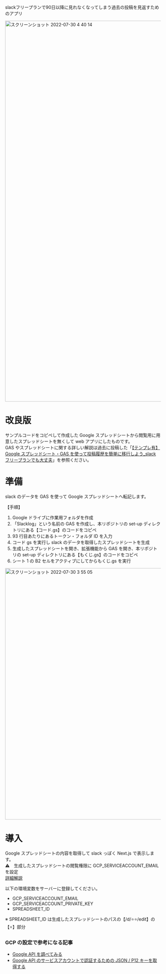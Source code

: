 slackフリープランで90日以降に見れなくなってしまう過去の投稿を見返すためのアプリ

<img width="1230" alt="スクリーンショット 2022-07-30 4 40 14" src="https://user-images.githubusercontent.com/24947347/181832576-ad59d2c7-62fd-43e6-8e5d-5eefa2704801.png">

# 改良版

サンプルコードをコピペして作成した Google スプレッドシートから閲覧用に用意したスプレッドシートを無くして web アプリにしたものです。  
GAS やスプレッドシートに関する詳しい解説は過去に投稿した「[【テンプレ有】Google スプレッドシート・GAS を使って投稿履歴を簡単に移行しよう\_slack フリープランでも大丈夫](https://qiita.com/mineral_30/items/f229162ab36459a5ecae)」を参照ください。

# 準備

slack のデータを GAS を使って Google スプレッドシートへ転記します。

【手順】

1. Google ドライブに作業用フォルダを作成
2. 「Slacklog」という名前の GAS を作成し、本リポジトリの set-up ディレクトリにある【コード.gs】のコードをコピペ
3. 93 行目あたりにあるトークン・フォルダ ID を入力
4. コード gs を実行し slack のデータを取得したスプレッドシートを生成
5. 生成したスプレッドシートを開き、拡張機能から GAS を開き、本リポジトリの set-up ディレクトリにある【もくじ.gs】のコードをコピペ
6. シート 1 の B2 セルをアクティブにしてからもくじ.gs を実行

<img width="812" alt="スクリーンショット 2022-07-30 3 55 05" src="https://user-images.githubusercontent.com/24947347/181832601-a42ef765-f8f3-4424-bad2-b5325664fdc2.png">

# 導入

Google スプレッドシートの内容を取得して slack っぽく Next.js で表示します。  
⚠　生成したスプレッドシートの閲覧権限に GCP_SERVICEACCOUNT_EMAIL を設定  
[詳細解説](https://qiita.com/suzuki_sh/items/7de6a93a87fa21e3e773)

以下の環境変数をサーバーに登録してください。

- GCP_SERVICEACCOUNT_EMAIL
- GCP_SERVICEACCOUNT_PRIVATE_KEY
- SPREADSHEET_ID

※ SPREADSHEET_ID は生成したスプレッドシートのパスの【/d/⭐⭐/edit】の【⭐】部分

### GCP の設定で参考になる記事

- [Google API を調べてみる](https://www.fundely.co.jp/blog/tech/2020/02/19/180051/)
- [Google API のサービスアカウントで認証するための JSON / P12 キーを取得する](https://www.ipentec.com/document/software-google-cloud-platform-get-service-account-key)
